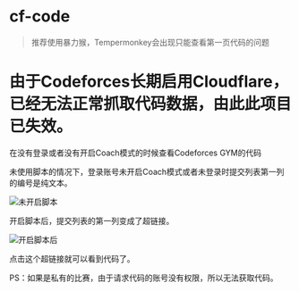 # cf-code
> 推荐使用暴力猴，Tempermonkey会出现只能查看第一页代码的问题

# 由于Codeforces长期启用Cloudflare，已经无法正常抓取代码数据，由此此项目已失效。


在没有登录或者没有开启Coach模式的时候查看Codeforces GYM的代码

未使用脚本的情况下，登录账号未开启Coach模式或者未登录时提交列表第一列的编号是纯文本。

![未开启脚本](https://cdn.dianhsu.com/img/2022-06-06-12-51-50.png)

开启脚本后，提交列表的第一列变成了超链接。

![开启脚本后](https://cdn.dianhsu.com/img/2022-06-06-12-52-37.png)

点击这个超链接就可以看到代码了。


PS：如果是私有的比赛，由于请求代码的账号没有权限，所以无法获取代码。
